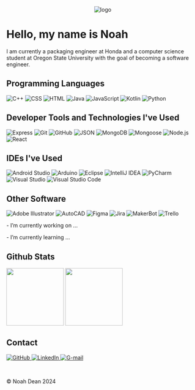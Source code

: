 <div align='center' width='100%' background-color='black'>
  <img src="https://web.engr.oregonstate.edu/~deanno/a4-deanno/android-chrome-192x192.png" alt="logo">
</div>

# Hello, my name is Noah

I am currently a packaging engineer at Honda and a computer science student at Oregon State University with the goal of becoming a software engineer.

<!-- Black logo set with colorful symbols 

## Languages I Know

<p align='left'>
  <img alt="C++" src="https://img.shields.io/badge/C++-black?logo=cplusplus&logoColor=%2300599C">
  <img alt="CSS" src="https://img.shields.io/badge/CSS-black?logo=css3&logoColor=%23214CE5">
  <img alt="HTML" src="https://img.shields.io/badge/HTML-black?logo=html5&logoColor=%23E54C21">
  <img alt="JavaScript" src="https://img.shields.io/badge/JavaScript-black?logo=javascript&logoColor=%23F0DB4E">
  <img alt="Kotlin" src="https://img.shields.io/badge/Kotlin-black?logo=kotlin&logoColor=%238764FF">
  <img alt="Python" src="https://img.shields.io/badge/Python-black?logo=python&logoColor=%233C79AA">
</p>

## Developer Tools and Technologies I've Used

<p align='left'>
  <img alt="Express" src="https://img.shields.io/badge/Express-black?logo=express&logoColor=white">
  <img alt="Git" src="https://img.shields.io/badge/Git-black?logo=git&logoColor=%23F25232">
  <img alt="GitHub" src="https://img.shields.io/badge/GitHub-black?logo=github&logoColor=white"/>
  <img alt="JSON" src="https://img.shields.io/badge/JSON-black?logo=json&logoColor=%23B6B6B6">
  <img alt="MongoDB" src="https://img.shields.io/badge/MongoDB-black?logo=mongodb&logoColor=%234FB23F">
  <img alt="Mongoose" src="https://img.shields.io/badge/Mongoose-black?logo=mongoose&logoColor=%23880000">
  <img alt="Node.js" src="https://img.shields.io/badge/Node.js-black?logo=nodedotjs&logoColor=%2369B167">
  <img alt="React" src="https://img.shields.io/badge/React-black?logo=react&logoColor=%2300D8FF">
</p>

## IDEs I've Used

<p align='left'>
  <img alt="Android Studio" src="https://img.shields.io/badge/Android%20Studio-black?logo=androidstudio&logoColor=%233DDC84">
  <img alt="Arduino" src="https://img.shields.io/badge/Arduino-black?logo=arduino&logoColor=%23008184">
  <img alt="Eclipse" src="https://img.shields.io/badge/Eclipse-black?logo=eclipseide&logoColor=%23F7941E">
  <img alt="IntelliJ IDEA" src="https://img.shields.io/badge/IntelliJ%20IDEA-black?logo=intellijidea&logoColor=%23FE305D">
  <img alt="PyCharm" src="https://img.shields.io/badge/PyCharm-black?logo=pycharm&logoColor=%2320D590">
  <img alt="Visual Studio" src="https://img.shields.io/badge/Visual%20Studio-black?logo=visualstudio&logoColor=%2369207A"/>
  <img alt="Visual Studio Code" src="https://img.shields.io/badge/Visual%20Studio%20Code-black?logo=visualstudiocode&logoColor=%230179CB">
</p>

## Other Software

<p align='left'>
  <img alt="Adobe Illustrator" src="https://img.shields.io/badge/Adobe_Illustrator-black?logo=adobeillustrator&logoColor=%23FF9A00">
  <img alt="AutoCAD" src="https://img.shields.io/badge/AutoCAD-black?logo=autocad&logoColor=%23C92223">
  <img alt="Figma" src="https://img.shields.io/badge/Figma-black?logo=figma&logoColor=%239F56FD">
  <img alt="Jira" src="https://img.shields.io/badge/Jira-black?logo=jira&logoColor=%230255CF">
  <img alt="MakerBot" src="https://img.shields.io/badge/MakerBot-black?logo=makerbot&logoColor=white">
  <img alt="Trello" src="https://img.shields.io/badge/Trello-black?logo=trello&logoColor=%23008DE2">
</p>

-->

<!-- Colorful Logos -->

## Programming Languages

<p align='left'>
  <img alt="C++" src="https://img.shields.io/badge/C++-%2300599C?logo=cplusplus&logoColor=white">
  <img alt="CSS" src="https://img.shields.io/badge/CSS-%23214CE5?logo=css3&logoColor=white">
  <img alt="HTML" src="https://img.shields.io/badge/HTML-%23E54C21?logo=html5&logoColor=white">
  <img alt="Java" src="https://img.shields.io/badge/Java-%230078C1.svg?logo=openjdk&logoColor=white" >
  <img alt="JavaScript" src="https://img.shields.io/badge/JavaScript-%23F0DB4E?logo=javascript&logoColor=white">
  <img alt="Kotlin" src="https://img.shields.io/badge/Kotlin-%238764FF?logo=kotlin&logoColor=white">
  <img alt="Python" src="https://img.shields.io/badge/Python-%233C79AA?logo=python&logoColor=white">
</p>

## Developer Tools and Technologies I've Used

<p align='left'>
  <img alt="Express" src="https://img.shields.io/badge/Express-%23333333?logo=express&logoColor=white">
  <img alt="Git" src="https://img.shields.io/badge/Git-%23F25232?logo=git&logoColor=white">
  <img alt="GitHub" src="https://img.shields.io/badge/GitHub-black?logo=github&logoColor=white"/>
  <img alt="JSON" src="https://img.shields.io/badge/JSON-%234F4F4F?logo=json&logoColor=white">
  <img alt="MongoDB" src="https://img.shields.io/badge/MongoDB-%234FB23F?logo=mongodb&logoColor=white">
  <img alt="Mongoose" src="https://img.shields.io/badge/Mongoose-%23880000?logo=mongoose&logoColor=white">
  <img alt="Node.js" src="https://img.shields.io/badge/Node.js-%2369B167?logo=nodedotjs&logoColor=white">
  <img alt="React" src="https://img.shields.io/badge/React-%2300D8FF?logo=react&logoColor=white">
</p>

## IDEs I've Used

<p align='left'>
  <img alt="Android Studio" src="https://img.shields.io/badge/Android%20Studio-%233DDC84?logo=androidstudio&logoColor=white">
  <img alt="Arduino" src="https://img.shields.io/badge/Arduino-%23008184?logo=arduino&logoColor=white">
  <img alt="Eclipse" src="https://img.shields.io/badge/Eclipse-%232C2255?logo=eclipseide&logoColor=white">
  <img alt="IntelliJ IDEA" src="https://img.shields.io/badge/IntelliJ%20IDEA-%23FE305D?logo=intellijidea&logoColor=white">
  <img alt="PyCharm" src="https://img.shields.io/badge/PyCharm-%2320D590?logo=pycharm&logoColor=white">
  <img alt="Visual Studio" src="https://img.shields.io/badge/Visual%20Studio-%2369207A?logo=visualstudio&logoColor=white"/>
  <img alt="Visual Studio Code" src="https://img.shields.io/badge/Visual%20Studio%20Code-%230179CB?logo=visualstudiocode&logoColor=white">
</p>

## Other Software

<p align='left'>
  <img alt="Adobe Illustrator" src="https://img.shields.io/badge/Adobe_Illustrator-%23FF9A00?logo=adobeillustrator&logoColor=white">
  <img alt="AutoCAD" src="https://img.shields.io/badge/AutoCAD-%23C92223?logo=autocad&logoColor=white">
  <img alt="Figma" src="https://img.shields.io/badge/Figma-%239F56FD?logo=figma&logoColor=white">
  <img alt="Jira" src="https://img.shields.io/badge/Jira-%230255CF?logo=jira&logoColor=white">
  <img alt="MakerBot" src="https://img.shields.io/badge/MakerBot-black?logo=makerbot&logoColor=white">
  <img alt="Trello" src="https://img.shields.io/badge/Trello-%23008DE2?logo=trello&logoColor=white">
</p>

<p>
- I’m currently working on ...
</p>
<p>
- I’m currently learning ...
</p>

## Github Stats

<div display='left'>
  <img height='150px' src="https://github-readme-stats.vercel.app/api/top-langs?username=nohabean&show_icons=true&hide_border=true&locale=en&layout=compact&theme=tokyonight"/>
  <img height='150px' src="https://github-readme-streak-stats.herokuapp.com/?user=nohabean&hide_border=true&theme=tokyonight&&fire=FF801F&currStreakNum=FFBE69&currStreakLabel=FFBE69"/>
</div>

<!-- contributions graph [![Noah's github activity graph](https://github-readme-activity-graph.vercel.app/graph?username=nohabean&custom_title=Contributions&hide_border=true&theme=tokyo-night)](https://github.com/nohabean/github-readme-activity-graph) -->

## Contact
<p>
  <a href='https://github.com/nohabean'>
    <img alt="GitHub" src="https://img.shields.io/badge/GitHub-black?logo=github&logoColor=white">
  </a>
  <a href='https://www.linkedin.com/in/noah-dean/'>
    <img alt="LinkedIn" src="https://img.shields.io/badge/LinkedIn-%230366C3?logo=linkedin&logoColor=white">
  </a>
  <a href='mailto:noahdean927@gmail.com'>
    <img alt="G-mail" src="https://img.shields.io/badge/Gmail-%23EA4235?logo=gmail&logoColor=white">
  </a>
</p>

<br>
<p>&copy; Noah Dean 2024</p>
